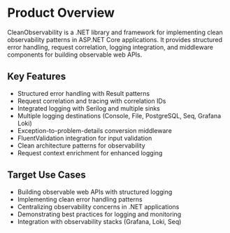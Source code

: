 # Product Overview

CleanObservability is a .NET library and framework for implementing clean observability patterns in ASP.NET Core applications. It provides structured error handling, request correlation, logging integration, and middleware components for building observable web APIs.

## Key Features
- Structured error handling with Result patterns
- Request correlation and tracing with correlation IDs
- Integrated logging with Serilog and multiple sinks
- Multiple logging destinations (Console, File, PostgreSQL, Seq, Grafana Loki)
- Exception-to-problem-details conversion middleware
- FluentValidation integration for input validation
- Clean architecture patterns for observability
- Request context enrichment for enhanced logging

## Target Use Cases
- Building observable web APIs with structured logging
- Implementing clean error handling patterns
- Centralizing observability concerns in .NET applications
- Demonstrating best practices for logging and monitoring
- Integration with observability stacks (Grafana, Loki, Seq)